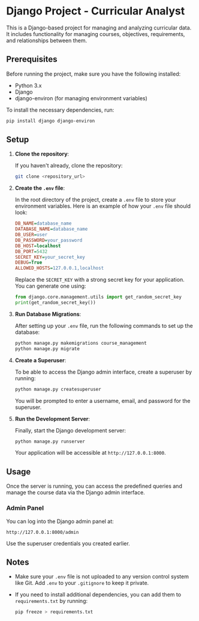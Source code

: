 
# Django Project - Curricular Analyst

This is a Django-based project for managing and analyzing curricular data. It includes functionality for managing courses, objectives, requirements, and relationships between them.

## Prerequisites

Before running the project, make sure you have the following installed:

- Python 3.x
- Django
- django-environ (for managing environment variables)

To install the necessary dependencies, run:

```bash
pip install django django-environ
```

## Setup

1. **Clone the repository**:

   If you haven't already, clone the repository:

   ```bash
   git clone <repository_url>
   ```

2. **Create the `.env` file**:

   In the root directory of the project, create a `.env` file to store your environment variables. Here is an example of how your `.env` file should look:

   ```ini
   DB_NAME=database_name
   DATABASE_NAME=database_name
   DB_USER=user
   DB_PASSWORD=your_password
   DB_HOST=localhost
   DB_PORT=5432
   SECRET_KEY=your_secret_key
   DEBUG=True
   ALLOWED_HOSTS=127.0.0.1,localhost
   ```

   Replace the `SECRET_KEY` with a strong secret key for your application. You can generate one using:

   ```python
   from django.core.management.utils import get_random_secret_key
   print(get_random_secret_key())
   ```

3. **Run Database Migrations**:

   After setting up your `.env` file, run the following commands to set up the database:

   ```bash
   python manage.py makemigrations course_management
   python manage.py migrate
   ```

4. **Create a Superuser**:

   To be able to access the Django admin interface, create a superuser by running:

   ```bash
   python manage.py createsuperuser
   ```

   You will be prompted to enter a username, email, and password for the superuser.

5. **Run the Development Server**:

   Finally, start the Django development server:

   ```bash
   python manage.py runserver
   ```

   Your application will be accessible at `http://127.0.0.1:8000`.

## Usage

Once the server is running, you can access the predefined queries and manage the course data via the Django admin interface.

### Admin Panel

You can log into the Django admin panel at:

```
http://127.0.0.1:8000/admin
```

Use the superuser credentials you created earlier.

## Notes

- Make sure your `.env` file is not uploaded to any version control system like Git. Add `.env` to your `.gitignore` to keep it private.
- If you need to install additional dependencies, you can add them to `requirements.txt` by running:

  ```bash
  pip freeze > requirements.txt
  ```
